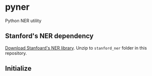 # pyner
Python NER utility


## Stanford's NER dependency

[Download Stanfoard's NER library](https://nlp.stanford.edu/software/CRF-NER.shtml#Download).  Unzip to `stanford_ner` folder in this repository.

## Initialize 

